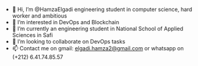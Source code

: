 - 👋 Hi, I’m @HamzaElgadi engineering student in computer science, hard worker and ambitious
- 👀 I’m interested in DevOps and Blockchain 
- 🌱 I’m currently an engineering student in National School of Applied Sciences in Safi 
- 💞️ I’m looking to collaborate on DevOps tasks 
- 📫 Contact me on gmail: elgadi.hamza2@gmail.com or whatsapp on (+212) 6.41.74.85.57 

<!---
HamzaElgadi/HamzaElgadi is a ✨ special ✨ repository because its `README.md` (this file) appears on your GitHub profile.
You can click the Preview link to take a look at your changes.
--->
